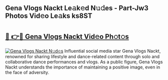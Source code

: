 ## Gena Vlogs Nackt Le𝚊k𝚎d N𝚞𝚍es - Part-Jw3 Photos Vid𝚎o Le𝚊ks ks8ST

# <h2><a href="http://fb4x4p6.evod.top/?m=Gena+Vlogs+Nackt">🔗 👉🔴 Gena Vlogs Nackt Vid𝚎o Ph𝚘t𝚘s</a></h2>

[![Gena Vlogs Nackt N𝚞d𝚎s](https://i.imgur.com/8V9OHl7.gif)](http://fb4x4p6.evod.top/?m=Gena+Vlogs+Nackt)
Influential social media star Gena Vlogs Nackt, renowned for sharing lifestyle and dance-related content through solo and collaborative dance performances and vlogs. As a public figure, Gena Vlogs Nackt understands the importance of maintaining a positive image, even in the face of adversity. 
